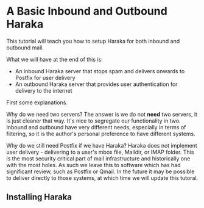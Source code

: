 A Basic Inbound and Outbound Haraka
===================================

This tutorial will teach you how to setup Haraka for both inbound and outbound mail.

What we will have at the end of this is:

* An inbound Haraka server that stops spam and delivers onwards to Postfix for user delivery
* An outbound Haraka server that provides user authentication for delivery to the internet

First some explanations.

Why do we need two servers? The answer is we do not **need** two servers, it is
just cleaner that way. It's nice to segregate our functionality in two. Inbound
and outbound have very different needs, especially in terms of filtering, so
it is the author's personal preference to have different systems.

Why do we still need Postfix if we have Haraka? Haraka does not implement user
delivery - delivering to a user's mbox file, Maildir, or IMAP folder. This is
the most security critical part of mail infrastructure and
historically one with the most holes. As such we leave this to software which
has had significant review, such as Postfix or Qmail. In the future it may
be possible to deliver directly to those systems, at which time we will update
this tutoral.



Installing Haraka
-----------------
